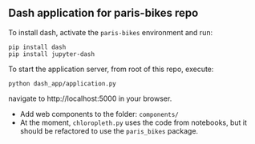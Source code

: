 ## Dash application for paris-bikes repo

To install dash, activate the `paris-bikes` environment and run:

```
pip install dash
pip install jupyter-dash
```

To start the application server, from root of this repo, execute:
```
python dash_app/application.py
```
navigate to http://localhost:5000 in your browser.

- Add web components to the folder: `components/`
- At the moment, `chloropleth.py` uses the code from notebooks, but it should be refactored to use the `paris_bikes` package.
